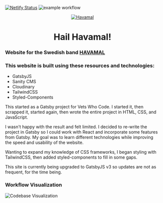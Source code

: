 [![Netlify Status](https://api.netlify.com/api/v1/badges/e9457660-cd47-47cc-a30c-fb92560a7bb1/deploy-status)](https://app.netlify.com/sites/havamal-rebuild-test/deploys)
![example workflow](https://github.com/andrew-t-james/havamal-rebuild/actions/workflows/workflows-diagram.yml/badge.svg)

<p align="center">
  <a href="https://havamalband.com/">
    <img alt="Havamal" src="https://i.imgur.com/q3rDwYw.png" />
  </a>
</p>
<h1 align="center">Hail Havamal!</h1>

### Website for the Swedish band **[HAVAMAL](https://havamalband.com)**

### This website is built using these resources and technologies:

* GatsbyJS
* Sanity CMS
* Cloudinary
* TailwindCSS
* Styled-Components

This started as a Gatsby project for Vets Who Code. I started it, then scrapped it, started again, then wrote the entire project in HTML, CSS, and JavaScript.

I wasn't happy with the result and felt limited. I decided to re-write the project in Gatsby so I could work with React and incorporate some features from Gatsby.  My goal was to learn different technologies while improving the speed and usability of the website.

Wanting to expand my knowledge of CSS frameworks, I began styling with TailwindCSS, then added styled-components to fill in some gaps.

This site is currently being upgraded to GatsbyJS v3 so updates are not as frequent, for the time being.
### Workflow Visualization
![Codebase Visualization](./output-diagram.svg)
